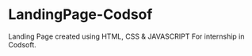 # LandingPage-Codsof
Landing Page created using HTML, CSS &amp; JAVASCRIPT
For internship in Codsoft.
